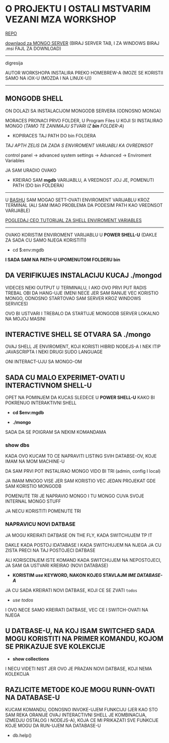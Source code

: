 # O PROJEKTU I OSTALI MSTVARIM VEZANI MZA WORKSHOP

[REPO](https://github.com/FrontendMasters/intro-mongo-db)

[downlaod za MONGO SERVER](https://www.mongodb.com/download-center/community) (BIRAJ SERVER TAB, I ZA WINDOWS BIRAJ .msi FAJL ZA DOWNLOAD)

******

digresija

AUTOR WORKSHOPA INSTALIRA PREKO HOMEBREW-A (MOZE SE KORISTII SAMO NA iOX-U (MOZDA I NA LINUX-U))

******

## MONGODB SHELL

ON DOLAZI SA INSTALACIJOM MONGODB SERVERA (ODNOSNO MONGA)

MORACES PRONACI PRVO FOLDER, U Program Files U KOJI SI INSTALIRAO MONGO (*TAMO TE ZANIMAJU STVARI IZ **bin** FOLDER-A*)

- KOPIRACES TAJ PATH DO bin FOLDERA

*TAJ APTH ZELIS DA ZADA S ENVIROMENT VARIJABLI KA OVREDNSOT*

control panel -> advanced system settings -> Advanced -> Enviroment Variables

JA SAM URADIO OVAKO

- KREIRAO SAM **mgdb** VARIJABLU, A VREDNOST JOJ JE, POMENUTI PATH (DO bin FOLDERA)

******

U [BASHU](https://flaviocopes.com/shell-environment-variables/) SAM MOGAO SETT-OVATI ENVIROMENT VARIJABLU KROZ TERMINAL (ALI SAM IMAO PROBLEMA DA PODESIM PATH KAO VREDNSOT VARIJABLE)

[POGLEDAJ CEO TUTORIJAL ZA SHELL ENVIROMENT VARIABLES](https://www.digitalocean.com/community/tutorials/how-to-read-and-set-environmental-and-shell-variables-on-a-linux-vps)

******

OVAKO KORISTIM ENVIROMENT VARIJABLU U **POWER SHELL-U** (DAKLE ZA SADA CU SAMO NJEGA KORISTITI)

- cd $:env:mgdb

**I SADA SAM NA PATH-U UPOMENUTOM FOLDERU bin**

## DA VERIFIKUJES INSTALACIJU KUCAJ **./mongod**

VIDECES NEKI OUTPUT U TERMINALU, I AKO OVO PRVI PUT RADIS TREBAL OBI DA HANG-UJE (MENI NECE JER SAM RANIJE VEC KORISTIO MONGO, ODNOSNO STARTOVAO SAM SERVER KROZ WINDOWS SERVICES)

OVO BI USTVARI I TREBALO DA STARTUJE MONGODB SERVER LOKALNO NA MOJOJ MASINI

## INTERACTIVE SHELL SE OTVARA SA **./mongo**

OVAJ SHELL JE ENVIROMENT, KOJI KORISTI HIBRID NODEJS-A I NEK ITIP JAVASCRIPTA I NEKI DRUGI SUDO LANGUAGE

ONI INTERACT-UJU SA MONGO-OM

## SADA CU MALO EXPERIMET-OVATI U INTERACTIVNOM SHELL-U

OPET NA POMINJEM DA KUCAS SLEDECE U **POWER SHELL-U** KAKO BI POKRENUO INTERAKTIVNI SHELL

- **cd $env:mgdb**

- **./mongo**

SADA DA SE POIGRAM SA NEKIM KOMANDAMA

### show dbs

KADA OVO KUCAM TO CE NAPRAVITI LISTING SVIH DATABSE-OV, KOJE IMAM NA MOM MACHINE-U

DA SAM PRVI POT INSTALIRAO MONGO VIDO BI TRI (admin, config I local)

JA IMAM MNOGO VISE JER SAM KORISTIO VEC JEDAN PROJEKAT GDE SAM KORISTIO MONGODB

POMENUTE TRI JE NAPRAVIO MONGO I TU MONGO CUVA SVOJE INTERNAL MONGO STUFF

JA NECU KORISTITI POMENUTE TRI

### NAPRAVICU NOVI DATBASE

JA MOGU KREIRATI DATBASE ON THE FLY, KADA SWITCHUJEM TP IT

DAKLE KADA POSTOJ IDATABASE I KADA SWITCHUJEM NA NJEGA JA CU ZISTA PRECI NA TAJ POSTOJECI DATBASE

ALI KORISCENJEM ISTE KOMAND KADA SWITCHUJEM NA NEPOSTOJECI, JA SAM GA USTVARI KREIRAO (NOVI DATABASE)

- **KORISTIM *use* KEYWORD, NAKON KOJEG STAVLAJM *IME DATABASE-A***

JA CU SADA KREIRATI NOVI DATBASE, KOJI CE SE ZVATI `todos`

- *use todos*

I OVO NECE SAMO KREIRATI DATBASE, VEC CE I SWITCH-OVATI NA NJEGA

## U DATBASE-U, NA KOJ ISAM SWITCHED SADA MOGU KORISTITI NA PRIMER KOMANDU, KOJOM SE PRIKAZUJE SVE KOLEKCIJE

- **show collections**

I NECU VIDETI NIST JER OVO JE PRAZAN NOVI DATBASE, KOJI NEMA KOLEKCIJA

## RAZLICITE METODE KOJE MOGU RUNN-OVATI NA DATABASE-U

KUCAM KOMANDU, ODNOSNO INVOKE-UJEM FUNKCIJU (JER KAO STO SAM REKA ORANIJE OVAJ INTERACTIVNI SHELL JE KOMBINACIJA, IZMEDJU OSTALOG I NODEJS-A), KOJA CE MI PRIKAZATI SVE FUNKCIJE KOJE MOGU DA RUN-UJEM NA DATABASE-U

- db.help()
